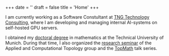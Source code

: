 +++
date = ''
draft = false
title = 'Home'
+++

I am currently working as a Software Constultant at [TNG Technology Consulting](https://www.tngtech.com), where I am developing and managing internal AI-systems on self-hosted GPU servers.

I obtained my [doctoral degree](https://mediatum.ub.tum.de/node?id=1735012) in mathematics at the Technical University of Munich. During that time, I also organized the [research seminar](https://collab.dvb.bayern/spaces/TUMtopology/pages/67379386/Applied+Topology+Seminar) of the Applied and Computational Topology group and the [TopMath](https://www.cit.tum.de/cit/studium/studiengaenge/topmath/) talk series.
